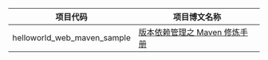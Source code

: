
项目代码 | 项目博文名称
---|---
helloworld_web_maven_sample |  [版本依赖管理之 Maven 修炼手册](https://yq.aliyun.com/articles/675672?spm=a2c4e.11155435.0.0.30516094r7rLoN)


